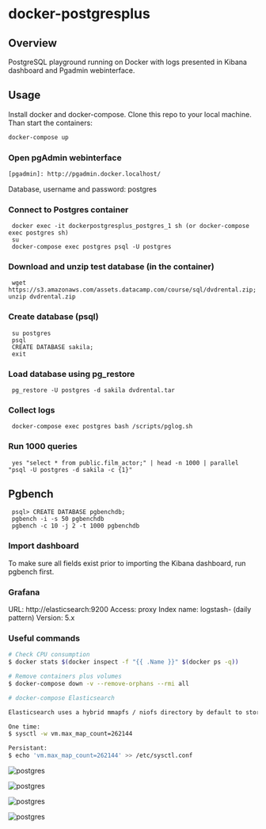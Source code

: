 # docker-postgresplus


## Overview
PostgreSQL playground running on Docker with logs presented in Kibana dashboard and Pgadmin webinterface.

## Usage
Install docker and docker-compose. Clone this repo to your local machine. Than start the containers:

```bash
docker-compose up
```

### Open pgAdmin webinterface
```bash
[pgadmin]: http://pgadmin.docker.localhost/
```
Database, username and password: postgres

### Connect to Postgres container
     docker exec -it dockerpostgresplus_postgres_1 sh (or docker-compose exec postgres sh)
     su
     docker-compose exec postgres psql -U postgres

### Download and unzip test database (in the container)
     wget https://s3.amazonaws.com/assets.datacamp.com/course/sql/dvdrental.zip; unzip dvdrental.zip

### Create database (psql)
     su postgres
     psql
     CREATE DATABASE sakila;
     exit

### Load database using pg_restore
     pg_restore -U postgres -d sakila dvdrental.tar

### Collect logs
     docker-compose exec postgres bash /scripts/pglog.sh

### Run 1000 queries
     yes "select * from public.film_actor;" | head -n 1000 | parallel "psql -U postgres -d sakila -c {1}"

## Pgbench
     psql> CREATE DATABASE pgbenchdb;
     pgbench -i -s 50 pgbenchdb
     pgbench -c 10 -j 2 -t 1000 pgbenchdb

### Import dashboard
To make sure all fields exist prior to importing the Kibana dashboard, run pgbench first.

### Grafana
URL: http://elasticsearch:9200
Access: proxy
Index name: logstash- (daily pattern)
Version: 5.x

### Useful commands
```bash
# Check CPU consumption
$ docker stats $(docker inspect -f "{{ .Name }}" $(docker ps -q))

# Remove containers plus volumes
$ docker-compose down -v --remove-orphans --rmi all

# docker-compose Elasticsearch

Elasticsearch uses a hybrid mmapfs / niofs directory by default to store its indices. The default operating system limits on mmap counts is likely to be too low, which may result in out of memory exceptions. On Linux, you can increase the limits by running the following command as root:

One time:
$ sysctl -w vm.max_map_count=262144

Persistant:
$ echo 'vm.max_map_count=262144' >> /etc/sysctl.conf

```


![postgres](diagram.png?raw=true)

![postgres](postgres_1.png?raw=true)

![postgres](postgres_2.png?raw=true)

![postgres](postgres_3.png?raw=true)
